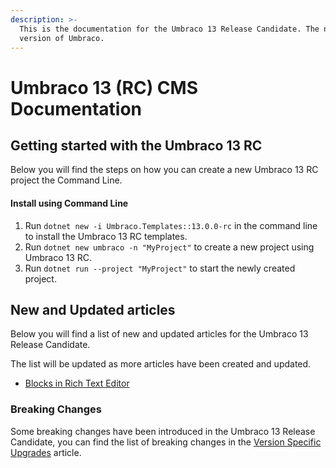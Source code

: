 ```yaml
---
description: >-
  This is the documentation for the Umbraco 13 Release Candidate. The next major
  version of Umbraco.
---
```


# Umbraco 13 (RC) CMS Documentation

## Getting started with the Umbraco 13 RC

Below you will find the steps on how you can create a new Umbraco 13 RC project the Command Line.

#### Install using Command Line

1. Run `dotnet new -i Umbraco.Templates::13.0.0-rc` in the command line to install the Umbraco 13 RC templates.
2. Run `dotnet new umbraco -n "MyProject"` to create a new project using Umbraco 13 RC.
3. Run `dotnet run --project "MyProject"` to start the newly created project.

## New and Updated articles

Below you will find a list of new and updated articles for the Umbraco 13 Release Candidate.

The list will be updated as more articles have been created and updated.

* [Blocks in Rich Text Editor](fundamentals/backoffice/property-editors/built-in-umbraco-property-editors/rich-text-editor/rte-blocks.md)

### Breaking Changes

Some breaking changes have been introduced in the Umbraco 13 Release Candidate, you can find the list of breaking changes in the [Version Specific Upgrades](fundamentals/setup/upgrading/version-specific/) article.
